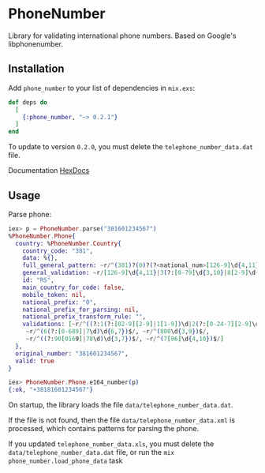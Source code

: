 # PhoneNumber

Library for validating international phone numbers. Based on Google's libphonenumber.

## Installation

Add `phone_number` to your list of dependencies in `mix.exs`:

```elixir
def deps do
  [
    {:phone_number, "~> 0.2.1"}
  ]
end
```

To update to version `0.2.0`, you must delete the `telephone_number_data.dat` file.

Documentation [HexDocs](https://hexdocs.pm/phone_number)

## Usage

Parse phone:

```elixir
iex> p = PhoneNumber.parse("381601234567")
%PhoneNumber.Phone{
  country: %PhoneNumber.Country{
    country_code: "381",
    data: %{},
    full_general_pattern: ~r/^(381)?(0)?(?<national_num>[126-9]\d{4,11}|3(?:[0-79]\d{3,10}|8[2-9]\d{2,9}))$/,
    general_validation: ~r/[126-9]\d{4,11}|3(?:[0-79]\d{3,10}|8[2-9]\d{2,9})/,
    id: "RS",
    main_country_for_code: false,
    mobile_token: nil,
    national_prefix: "0",
    national_prefix_for_parsing: nil,
    national_prefix_transform_rule: "",
    validations: [~r/^((?:1(?:[02-9][2-9]|1[1-9])\d|2(?:[0-24-7][2-9]\d|[389](?:0[2-9]|[2-9]\d))|3(?:[0-8][2-9]\d|9(?:[2-9]\d|0[2-9])))\d{3,8})$/,
     ~r/^(6(?:[0-689]|7\d)\d{6,7})$/, ~r/^(800\d{3,9})$/,
     ~r/^((?:90[0169]|78\d)\d{3,7})$/, ~r/^(7[06]\d{4,10})$/]
  },
  original_number: "381601234567",
  valid: true
}

iex> PhoneNumber.Phone.e164_number(p)
{:ok, "+38181601234567"}
```

On startup, the library loads the file `data/telephone_number_data.dat`.

If the file is not found, then the file `data/telephone_number_data.xml` is processed, which contains patterns for parsing the phone. 

If you updated `telephone_number_data.xls`, you must delete the `data/telephone_number_data.dat` file, or run the `mix phone_number.load_phone_data` task